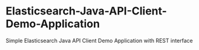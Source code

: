 # Elasticsearch-Java-API-Client-Demo-Application
Simple Elasticsearch Java API Client Demo Application with REST interface
